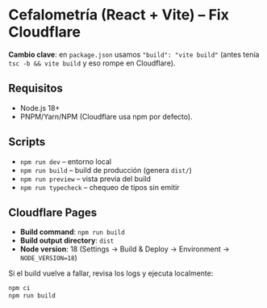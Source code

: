 # Cefalometría (React + Vite) – Fix Cloudflare

**Cambio clave**: en `package.json` usamos `"build": "vite build"` (antes tenía `tsc -b && vite build` y eso rompe en Cloudflare).

## Requisitos
- Node.js 18+
- PNPM/Yarn/NPM (Cloudflare usa npm por defecto).

## Scripts
- `npm run dev` – entorno local
- `npm run build` – build de producción (genera `dist/`)
- `npm run preview` – vista previa del build
- `npm run typecheck` – chequeo de tipos sin emitir

## Cloudflare Pages
- **Build command**: `npm run build`
- **Build output directory**: `dist`
- **Node version**: 18 (Settings → Build & Deploy → Environment → `NODE_VERSION=18`)

Si el build vuelve a fallar, revisa los logs y ejecuta localmente:
```bash
npm ci
npm run build
```
